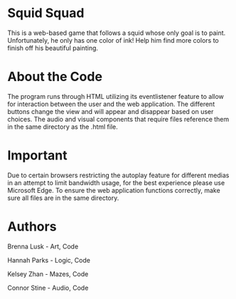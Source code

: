 # Squid Squad
This is a web-based game that follows a squid whose only goal is to paint. Unfortunately, he only has one color of ink! Help him find more colors to finish off his beautiful painting.

# About the Code
The program runs through HTML utilizing its eventlistener feature to allow for interaction between the user and the web application. The different buttons change the view and will appear and disappear based on user choices. The audio and visual components that require files reference them in the same directory as the .html file.

# Important
Due to certain browsers restricting the autoplay feature for different medias in an attempt to limit bandwidth usage, for the best experience please use Microsoft Edge. To ensure the web application functions correctly, make sure all files are in the same directory.

# Authors
Brenna Lusk - Art, Code

Hannah Parks - Logic, Code

Kelsey Zhan - Mazes, Code

Connor Stine - Audio, Code

